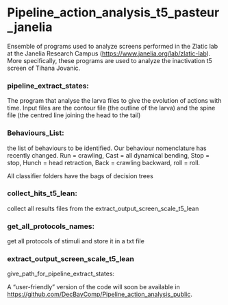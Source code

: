 # Pipeline_action_analysis_t5_pasteur_janelia

Ensemble of programs used to analyze screens performed in the Zlatic lab at the Janelia Research Campus (https://www.janelia.org/lab/zlatic-lab). 
More specifically, these programs are used to analyze the inactivation t5 screen of Tihana Jovanic.

### pipeline_extract_states: ###
The program that analyse the larva files to give the evolution of actions with time. Input files are the contour file (the outline of the larva) and the spine file (the centred line joining the head to the tail)

### Behaviours_List: ###
 the list of behaviours to be identified. Our behaviour nomenclature has recently changed. Run = crawling, Cast = all dynamical bending, Stop = stop, Hunch = head retraction, Back  =  crawling backward, roll = roll.

All classifier folders have the bags of decision trees 

### collect_hits_t5_lean: ###
 collect all results files from the extract_output_screen_scale_t5_lean


### get_all_protocols_names: ###
get all protocols of stimuli and store it in a txt file

### extract_output_screen_scale_t5_lean ### 


give_path_for_pipeline_extract_states: 

A “user-friendly” version of the code will soon be available in https://github.com/DecBayComp/Pipeline_action_analysis_public. 




